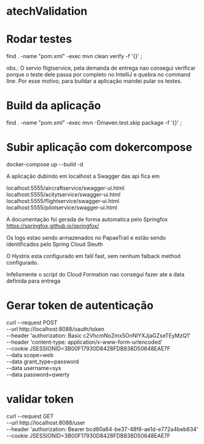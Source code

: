 # atechValidation

# Rodar testes

find . -name "pom.xml" -exec mvn clean verify -f '{}' \;

obs.: O servio fligtservice, pela demanda de entrega nao consegui verificar porque o teste dele passa por completo no IntelliJ e quebra no command line.
Por esse motivo, para buildar a aplicação mandei pular os testes.

# Build da aplicação

find . -name "pom.xml" -exec mvn -Dmaven.test.skip package -f '{}' \;

# Subir aplicação com dokercompose

docker-compose up --build -d

A aplicação dubindo em localhost a Swagger das api fica em 



localhost:5555/aircraftservice/swagger-ui.html
localhost:5555/acitytservice/swagger-ui.html
localhost:5555/flightservice/swagger-ui.html
localhost:5555/pilotservice/swagger-ui.html

A documentação foi gerada de forma automatica pelo Springfox
https://springfox.github.io/springfox/

Os logs estao sendo armazenados no PapaeTrail e estão sendo identificados pelo Spring Cloud Sleuth

O Hystrix esta configurado em falil fast, sem nenhum falback method configurado.


Infelismente o script do Cloud Formation nao consegui fazer ate a data definida para entrega


# Gerar token de autenticação
curl --request POST \
  --url http://localhost:8088/oauth/token \
  --header 'authorization: Basic c2VhcmNoZmx5OnNlYXJjaGZseTEyMzQ1' \
  --header 'content-type: application/x-www-form-urlencoded' \
  --cookie JSESSIONID=3B00F17930D8428FDB838D50648EAE7F \
  --data scope=web \
  --data grant_type=password \
  --data username=sys \
  --data password=qwerty
  
  
  
  # validar token
  
  curl --request GET \
  --url http://localhost:8088/user \
  --header 'authorization: Bearer bcd80a64-be37-48f8-ae1d-e772a4beb834' \
  --cookie JSESSIONID=3B00F17930D8428FDB838D50648EAE7F
